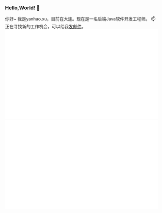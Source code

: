 ### Hello,World! 👋
你好~ 我是yanhao.xu，目前在大连。现在是一名后端Java软件开发工程师。
📫 正在寻找新的工作机会，可以给我[发邮件](yanhao.xu@outlook.com)。
![](https://github.com/YanhaoXu/github-stats/blob/master/generated/overview.svg)
![](https://github.com/YanhaoXu/github-stats/blob/master/generated/languages.svg)
